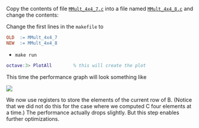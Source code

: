 Copy the contents of file [`MMult_4x4_7.c`](../blob/master/src/MMult_4x4_7.c) into a file named [`MMult_4x4_8.c`](../blob/master/src/MMult_4x4_8.c) and change the contents:


Change the first lines in the `makefile` to
```makefile
OLD  := MMult_4x4_7
NEW  := MMult_4x4_8
```
 * `make run`
```matlab 
octave:3> PlotAll        % this will create the plot
```

This time the performance graph will look something like

![](../raw/master/figures/compare_MMult-4x4-7_MMult-4x4-8.png)


We now use registers to store the elements of the current row of B.  (Notice that we did not do this for the case where we computed C four elements at a time.)  The performance actually drops slightly.  But this step enables further optimizations.
